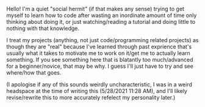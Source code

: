 Hello! I'm a quiet "social hermit" (if that makes any sense) trying to get myself to learn how to code after wasting an inordinate amount of time only thinking about doing it, or just watching/reading a tutorial and doing little to nothing with that knowledge.

I treat my projects (anything, not just code/programming related projects) as though they are "real" because I've learned through past exprience that's usually what it takes to motivate me to work on it/get me to actually learn something. If you see something here that is blatantly too much/advanced for a beginner/novice, that may be why. I guess I'll just have to try and see where/how that goes.

(I apologise if any of this sounds weirdly uncharacteristic, I was in a weird headspace at the time of writing this (5/28/2021 11:28 AM), and I'll likely revise/rewrite this to more accurately refelect my personality later.)
<!--
**Rimantivas/Rimantivas** is a ✨ _special_ ✨ repository because its `README.md` (this file) appears on your GitHub profile.

Here are some ideas to get you started:

- 🔭 I’m currently working on ...
- 🌱 I’m currently learning ...
- 👯 I’m looking to collaborate on ...
- 🤔 I’m looking for help with ...
- 💬 Ask me about ...
- 📫 How to reach me: ...
- 😄 Pronouns: ...
- ⚡ Fun fact: ...
-->
